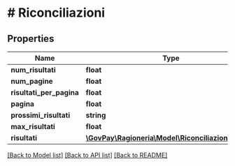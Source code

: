 # # Riconciliazioni

## Properties

Name | Type | Description | Notes
------------ | ------------- | ------------- | -------------
**num_risultati** | **float** |  | [optional]
**num_pagine** | **float** |  | [optional]
**risultati_per_pagina** | **float** |  | [optional]
**pagina** | **float** |  | [optional]
**prossimi_risultati** | **string** |  | [optional]
**max_risultati** | **float** |  | [optional]
**risultati** | [**\GovPay\Ragioneria\Model\RiconciliazioneIndex[]**](RiconciliazioneIndex.md) |  | [optional]

[[Back to Model list]](../../README.md#models) [[Back to API list]](../../README.md#endpoints) [[Back to README]](../../README.md)
